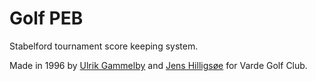 # Golf PEB

Stabelford tournament score keeping system.

Made in 1996 by [Ulrik Gammelby](https://github.com/gammelby) and [Jens Hilligsøe](https://github.com/hilli) for Varde Golf Club.
